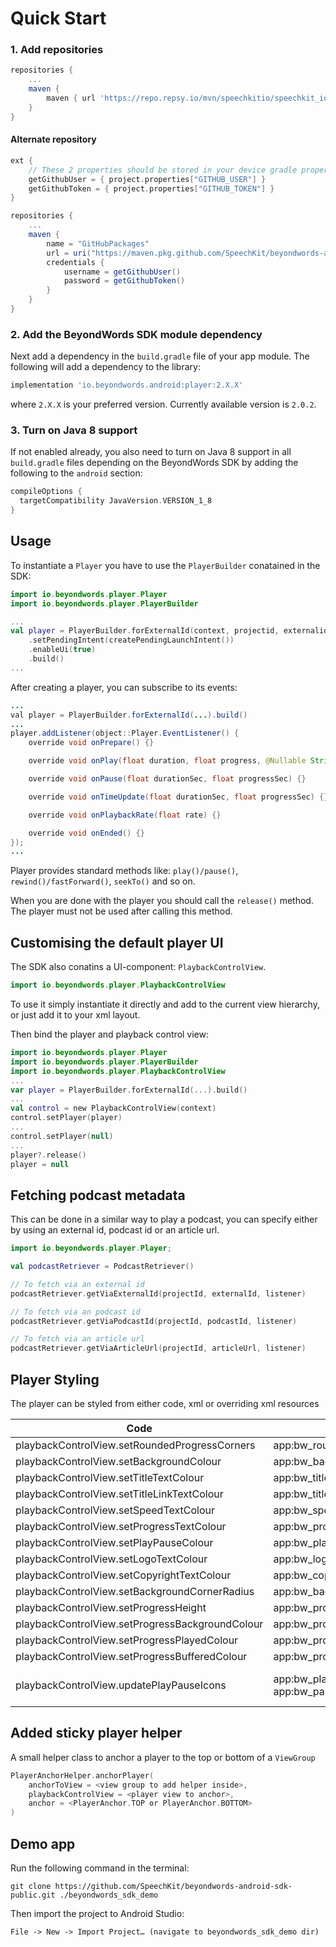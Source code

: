 # Quick Start #

### 1. Add repositories ###

```gradle
repositories {
    ...
    maven {
        maven { url 'https://repo.repsy.io/mvn/speechkitio/speechkit_io' }
    }
}
```

#### Alternate repository
```gradle
ext {
    // These 2 properties should be stored in your device gradle properties file and should contain your GitHub PAT user and token
    getGithubUser = { project.properties["GITHUB_USER"] }
    getGithubToken = { project.properties["GITHUB_TOKEN"] }
}

repositories {
    ...
    maven {
        name = "GitHubPackages"
        url = uri("https://maven.pkg.github.com/SpeechKit/beyondwords-android-sdk-public")
        credentials {
            username = getGithubUser()
            password = getGithubToken()
        }
    }
}
```


### 2. Add the BeyondWords SDK module dependency ###

Next add a dependency in the `build.gradle` file of your app module. The
following will add a dependency to the library:

```gradle
implementation 'io.beyondwords.android:player:2.X.X'
```

where `2.X.X` is your preferred version.
Currently available version is `2.0.2`.

### 3. Turn on Java 8 support ###

If not enabled already, you also need to turn on Java 8 support in all
`build.gradle` files depending on the BeyondWords SDK by adding the following to the
`android` section:

```gradle
compileOptions {
  targetCompatibility JavaVersion.VERSION_1_8
}
```

## Usage

To instantiate a `Player` you have to use the `PlayerBuilder` conatained in the SDK:

```kotlin
import io.beyondwords.player.Player
import io.beyondwords.player.PlayerBuilder

...
val player = PlayerBuilder.forExternalId(context, projectid, externalid)
    .setPendingIntent(createPendingLaunchIntent())
    .enableUi(true)
    .build()
...
```

After creating a player, you can subscribe to its events:

```java
...
val player = PlayerBuilder.forExternalId(...).build()
...
player.addListener(object::Player.EventListener() {
    override void onPrepare() {}

    override void onPlay(float duration, float progress, @Nullable String advertiser, @Nullable String adUrl) { }

    override void onPause(float durationSec, float progressSec) {}

    override void onTimeUpdate(float durationSec, float progressSec) {}

    override void onPlaybackRate(float rate) {}

    override void onEnded() {}
});
...
```

Player provides standard methods like: `play()/pause()`, `rewind()/fastForward()`, `seekTo()` and so on.

When you are done with the player you should call the `release()` method. The player must not be used after calling this method.

## Customising the default player UI

The SDK also conatins a UI-component: `PlaybackControlView`.

```kotlin
import io.beyondwords.player.PlaybackControlView
```

To use it simply instantiate it directly and add to the current view hierarchy, or just add it to your xml layout.

Then bind the player and playback control view:

```kotlin
import io.beyondwords.player.Player
import io.beyondwords.player.PlayerBuilder
import io.beyondwords.player.PlaybackControlView
...
var player = PlayerBuilder.forExternalId(...).build()
...
val control = new PlaybackControlView(context)
control.setPlayer(player)
...
control.setPlayer(null)
...
player?.release()
player = null
```

## Fetching podcast metadata

This can be done in a similar way to play a podcast, you can specify either by using an external id, podcast id or an article url.

```kotlin
import io.beyondwords.player.Player;

val podcastRetriever = PodcastRetriever()

// To fetch via an external id
podcastRetriever.getViaExternalId(projectId, externalId, listener)

// To fetch via an podcast id
podcastRetriever.getViaPodcastId(projectId, podcastId, listener)

// To fetch via an article url
podcastRetriever.getViaArticleUrl(projectId, articleUrl, listener)
```

## Player Styling

The player can be styled from either code, xml or overriding xml resources

| Code         | XML           | Rersource override    |
| ---------- | --------------- | ----------------------|
| playbackControlView.setRoundedProgressCorners | app:bw_rounded_progress_corners="false" | <bool name="bw_progress_rounded_corners"></bool> |
| playbackControlView.setBackgroundColour | app:bw_background_colour |  <color name="bw_background_colour"></color> |
| playbackControlView.setTitleTextColour | app:bw_title_text_colour | <color name="bw_title_text_colour"></color> |
| playbackControlView.setTitleLinkTextColour | app:bw_title_link_colour | <color name="bw_title_link_text_colour"></color> |
| playbackControlView.setSpeedTextColour | app:bw_speed_text_colour | <color name="bw_speed_text_colour"></color> |
| playbackControlView.setProgressTextColour | app:bw_progress_text_colour | <color name="bw_progress_text_colour"></color> |
| playbackControlView.setPlayPauseColour | app:bw_play_pause_colour | <color name="bw_play_button_colour"></color> |
| playbackControlView.setLogoTextColour | app:bw_logo_text_colour | <color name="bw_logo_colour"></color> |
| playbackControlView.setCopyrightTextColour | app:bw_copyright_text_colour | <color name="bw_copyright_text_colour"></color> |
| playbackControlView.setBackgroundCornerRadius | app:bw_background_corner_radius | <dimen name="bw_background_corner_radius"></dimen> |
| playbackControlView.setProgressHeight | app:bw_progress_height |  <dimen name="bw_progress_height"></dimen> |
| playbackControlView.setProgressBackgroundColour | app:bw_progress_background_colour | <color name="bw_progress_background_colour"></color> |
| playbackControlView.setProgressPlayedColour | app:bw_progress_played_colour | <color name="bw_progress_played_colour"></color> |
| playbackControlView.setProgressBufferedColour | app:bw_progress_buffered_colour | <color name="bw_progress_buffered_colour"></color> |
| playbackControlView.updatePlayPauseIcons | app:bw_play_button_img and app:bw_pause_button_img  | R.drawable.ic_bw_play and R.drawable.ic_bw_pause |

## Added sticky player helper

A small helper class to anchor a player to the top or bottom of a ```ViewGroup```

``` kotlin
PlayerAnchorHelper.anchorPlayer(
	anchorToView = <view group to add helper inside>,
    playbackControlView = <player view to anchor>,
    anchor = <PlayerAnchor.TOP or PlayerAnchor.BOTTOM>
)
```

## Demo app

Run the following command in the terminal:
```
git clone https://github.com/SpeechKit/beyondwords-android-sdk-public.git ./beyondwords_sdk_demo
```

Then import the project to Android Studio:
```
File -> New -> Import Project… (navigate to beyondwords_sdk_demo dir)
```
